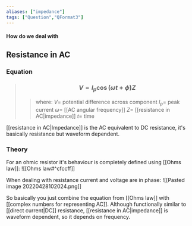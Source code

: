```yaml
---
aliases: ["impedance"]
tags: ["Question","QFormat3"]
---
```


#### How do we deal with
## Resistance in AC
### Equation
> ### $$ V = I_{p} \cos(\omega t + \phi) Z $$ 
>> where:
>> $V=$ potential difference across component
>> $I_{p}=$ peak current
>> $\omega=$ [[AC angular frequency]]
>> $Z=$ [[resistance in AC|impedance]]
>> $t=$ time

[[resistance in AC|Impedance]] is the AC equivalent to DC resistance, it's basically resistance but waveform dependent.

### Theory
For an ohmic resistor it's behaviour is completely defined using [[Ohms law]]:
![[Ohms law#^cfccff]]

When dealing with resistance current and voltage are in phase:
![[Pasted image 20220428102024.png]]

So basically you just combine the equation from [[Ohms law]] with [[complex numbers for representing AC]]. Although functionally similar to [[direct current|DC]] resistance, [[resistance in AC|impedance]] is waveform dependent, so it depends on frequency.